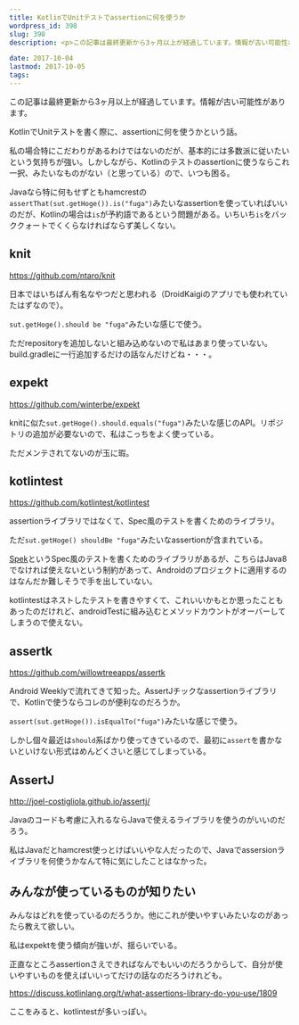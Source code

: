 ```yaml
---
title: KotlinでUnitテストでassertionに何を使うか
wordpress_id: 398
slug: 398
description: <p>この記事は最終更新から3ヶ月以上が経過しています。情報が古い可能性があります。KotlinでUnitテストを書く際に、assertionに何を使うかという話。 私の場合特にこだわりがあるわけではないのだが、基本的には多数 [&hellip;]</p>

date: 2017-10-04
lastmod: 2017-10-05
tags: 
---
```


<div id="wppda_alert">この記事は最終更新から3ヶ月以上が経過しています。情報が古い可能性があります。</div><p>KotlinでUnitテストを書く際に、assertionに何を使うかという話。</p>
<p>私の場合特にこだわりがあるわけではないのだが、基本的には多数派に従いたいという気持ちが強い。しかしながら、Kotlinのテストのassertionに使うならこれ一択、みたいなものがない（と思っている）ので、いつも困る。</p>
<p>Javaなら特に何もせずともhamcrestの<code>assertThat(sut.getHoge()).is("fuga")</code>みたいなassertionを使っていればいいのだが、Kotlinの場合は<code>is</code>が予約語であるという問題がある。いちいち<code>is</code>をバッククォートでくくらなければならず美しくない。</p>
<h2>knit</h2>
<p><a href="https://github.com/ntaro/knit">https://github.com/ntaro/knit</a></p>
<p>日本ではいちばん有名なやつだと思われる（DroidKaigiのアプリでも使われていたはずなので）。</p>
<p><code>sut.getHoge().should be "fuga"</code>みたいな感じで使う。</p>
<p>ただrepositoryを追加しないと組み込めないので私はあまり使っていない。build.gradleに一行追加するだけの話なんだけどね・・・。</p>
<h2>expekt</h2>
<p><a href="https://github.com/winterbe/expekt">https://github.com/winterbe/expekt</a></p>
<p>knitに似た<code>sut.getHoge().should.equals("fuga")</code>みたいな感じのAPI。リポジトリの追加が必要ないので、私はこっちをよく使っている。</p>
<p>ただメンテされてないのが玉に瑕。</p>
<h2>kotlintest</h2>
<p><a href="https://github.com/kotlintest/kotlintest">https://github.com/kotlintest/kotlintest</a></p>
<p>assertionライブラリではなくて、Spec風のテストを書くためのライブラリ。</p>
<p>ただ<code>sut.getHoge() shouldBe "fuga"</code>みたいなassertionが含まれている。</p>
<p><a href="http://spekframework.org/">Spek</a>というSpec風のテストを書くためのライブラリがあるが、こちらはJava8でなければ使えないという制約があって、Androidのプロジェクトに適用するのはなんだか難しそうで手を出していない。</p>
<p>kotlintestはネストしたテストを書きやすくて、これいいかもとか思ったこともあったのだけれど、androidTestに組み込むとメソッドカウントがオーバーしてしまうので使えない。</p>
<h2>assertk</h2>
<p><a href="https://github.com/willowtreeapps/assertk">https://github.com/willowtreeapps/assertk</a></p>
<p>Android Weeklyで流れてきて知った。AssertJチックなassertionライブラリで、Kotlinで使うならコレのが便利なのだろうか。</p>
<p><code>assert(sut.getHoge()).isEqualTo("fuga")</code>みたいな感じで使う。</p>
<p>しかし個々最近は<code>should</code>系ばかり使ってきているので、最初に<code>assert</code>を書かないといけない形式はめんどくさいと感じてしまっている。</p>
<h2>AssertJ</h2>
<p><a href="http://joel-costigliola.github.io/assertj/">http://joel-costigliola.github.io/assertj/</a></p>
<p>Javaのコードも考慮に入れるならJavaで使えるライブラリを使うのがいいのだろう。</p>
<p>私はJavaだとhamcrest使っとけばいいやな人だったので、Javaでassersionライブラリを何使うかなんて特に気にしたことはなかった。</p>
<h2>みんなが使っているものが知りたい</h2>
<p>みんなはどれを使っているのだろうか。他にこれが使いやすいみたいなのがあったら教えて欲しい。</p>
<p>私はexpektを使う傾向が強いが、揺らいでいる。</p>
<p>正直なところassertionさえできればなんでもいいのだろうからして、自分が使いやすいものを使えばいいってだけの話なのだろうけれども。</p>
<p><a href="https://discuss.kotlinlang.org/t/what-assertions-library-do-you-use/1809">https://discuss.kotlinlang.org/t/what-assertions-library-do-you-use/1809</a></p>
<p>ここをみると、kotlintestが多いっぽい。</p>

  